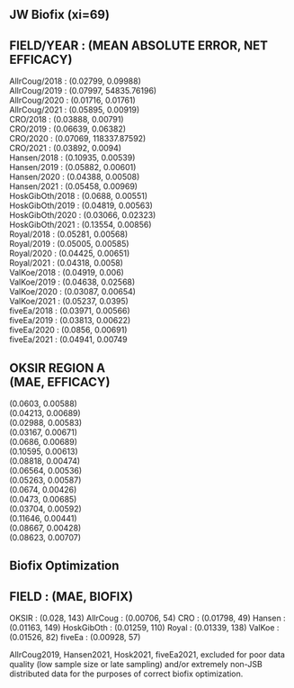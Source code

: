 ## JW Biofix (xi=69)  
  
FIELD/YEAR      : (MEAN ABSOLUTE ERROR, NET EFFICACY)  
----------------------------------------------  
AllrCoug/2018   : (0.02799, 0.09988)  
AllrCoug/2019   : (0.07997, 54835.76196)  
AllrCoug/2020   : (0.01716, 0.01761)  
AllrCoug/2021   : (0.05895, 0.00919)  
CRO/2018        : (0.03888, 0.00791)  
CRO/2019        : (0.06639, 0.06382)  
CRO/2020        : (0.07069, 118337.87592)  
CRO/2021        : (0.03892, 0.0094)  
Hansen/2018     : (0.10935, 0.00539)  
Hansen/2019     : (0.05882, 0.00601)  
Hansen/2020     : (0.04388, 0.00508)  
Hansen/2021     : (0.05458, 0.00969)  
HoskGibOth/2018 : (0.0688,  0.00551)  
HoskGibOth/2019 : (0.04819, 0.00563)  
HoskGibOth/2020 : (0.03066, 0.02323)  
HoskGibOth/2021 : (0.13554, 0.00856)  
Royal/2018      : (0.05281, 0.00568)  
Royal/2019      : (0.05005, 0.00585)  
Royal/2020      : (0.04425, 0.00651)  
Royal/2021      : (0.04318, 0.0058)  
ValKoe/2018     : (0.04919, 0.006)  
ValKoe/2019     : (0.04638, 0.02568)  
ValKoe/2020     : (0.03087, 0.00654)  
ValKoe/2021     : (0.05237, 0.0395)  
fiveEa/2018     : (0.03971, 0.00566)  
fiveEa/2019     : (0.03813, 0.00622)  
fiveEa/2020     : (0.0856,  0.00691)  
fiveEa/2021     : (0.04941, 0.00749  
  
  
OKSIR REGION A  
(MAE, EFFICACY)  
---------------  
(0.0603,  0.00588)  
(0.04213, 0.00689)  
(0.02988, 0.00583)  
(0.03167, 0.00671)  
(0.0686,  0.00689)  
(0.10595, 0.00613)  
(0.08818, 0.00474)  
(0.06564, 0.00536)  
(0.05263, 0.00587)  
(0.0674,  0.00426)  
(0.0473,  0.00685)  
(0.03704, 0.00592)  
(0.11646, 0.00441)  
(0.08667, 0.00428)  
(0.08623, 0.00707)  

## Biofix Optimization

FIELD      : (MAE, BIOFIX)
--------------------------
OKSIR      : (0.028,   143)
AllrCoug   : (0.00706, 54)
CRO        : (0.01798, 49)
Hansen     : (0.01163, 149)
HoskGibOth : (0.01259, 110)
Royal      : (0.01339, 138)
ValKoe     : (0.01526, 82)
fiveEa     : (0.00928, 57)

AllrCoug2019, Hansen2021, Hosk2021, fiveEa2021, 
excluded for poor data quality (low sample size or late sampling)
and/or extremely non-JSB distributed data for the purposes
of correct biofix optimization.  

